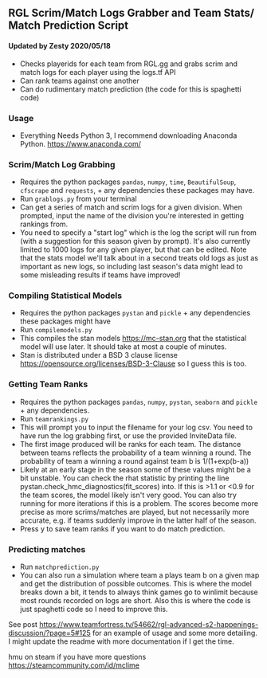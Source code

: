## RGL Scrim/Match Logs Grabber and Team Stats/ Match Prediction Script
#### Updated by Zesty 2020/05/18
- Checks playerids for each team from RGL.gg and grabs scrim and match logs for each player using the logs.tf API
- Can rank teams against one another
- Can do rudimentary match prediction (the code for this is spaghetti code)

### Usage
- Everything Needs Python 3, I recommend downloading Anaconda Python. https://www.anaconda.com/

### Scrim/Match Log Grabbing
- Requires the python packages `pandas`, `numpy`, `time`, `BeautifulSoup`, `cfscrape` and `requests`, + any dependencies these packages may have.
- Run `grablogs.py` from your terminal
- Can get a series of match and scrim logs for a given division. When prompted, input the name of the division you're interested in getting rankings from.
- You need to specify a "start log" which is the log the script will run from (with a suggestion for this season given by prompt). It's also currently limited to 1000 logs for any given player, but that can be edited. Note that the stats model we'll talk about in a second treats old logs as just as important as new logs, so including last season's data might lead to some misleading results if teams have improved!

### Compiling Statistical Models
- Requires the python packages `pystan` and `pickle` + any dependencies these packages might have
- Run `compilemodels.py`
- This compiles the stan models https://mc-stan.org that the statistical model will use later. It should take at most a couple of minutes.
- Stan is distributed under a BSD 3 clause license https://opensource.org/licenses/BSD-3-Clause so I guess this is too.

### Getting Team Ranks
- Requires the python packages `pandas`, `numpy`, `pystan`, `seaborn` and `pickle` + any dependencies.
- Run `teamrankings.py`
- This will prompt you to input the filename for your log csv. You need to have run the log grabbing first, or use the provided InviteData file.
- The first image produced will be ranks for each team. The distance between teams reflects the probability of a team winning a round. The probability of team a winning a round against team b is 1/(1+exp(b-a))
- Likely at an early stage in the season some of these values might be a bit unstable. You can check the rhat statistic by printing the line pystan.check_hmc_diagnostics(fit_scores) into. If this is >1.1 or <0.9 for the team scores, the model likely isn't very good. You can also try running for more iterations if this is a problem. The scores become more precise as more scrims/matches are played, but not necessarily more accurate, e.g. if teams suddenly improve in the latter half of the season.
- Press y to save team ranks if you want to do match prediction.

### Predicting matches
- Run `matchprediction.py`
- You can also run a simulation where team a plays team b on a given map and get the distribution of possible outcomes. This is where the model breaks down a bit, it tends to always think games go to winlimit because most rounds recorded on logs are short. Also this is where the code is just spaghetti code so I need to improve this.



See post https://www.teamfortress.tv/54662/rgl-advanced-s2-happenings-discussion/?page=5#125 for an example of usage and some more detailing. I might update the readme with more documentation if I get the time.

hmu on steam if you have more questions
https://steamcommunity.com/id/mclime
